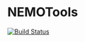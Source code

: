 # NEMOTools

[![Build Status](https://github.com/vuolleko/NEMOTools.jl/actions/workflows/CI.yml/badge.svg?branch=main)](https://github.com/vuolleko/NEMOTools.jl/actions/workflows/CI.yml?query=branch%3Amain)
